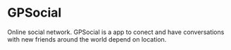 # GPSocial
Online social network. GPSocial is a app to conect and have conversations with new friends around the world depend on location. 
